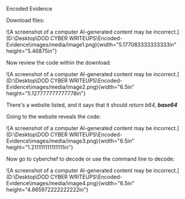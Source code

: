 Encoded Evidence

Download files:

![A screenshot of a computer AI-generated content may be
incorrect.](D:\Desktop\DOD CYBER WRITEUPS\Encoded-Evidence\images/media/image1.png){width="5.177083333333333in"
height="5.46875in"}

Now review the code within the download:

![A screenshot of a computer AI-generated content may be
incorrect.](D:\Desktop\DOD CYBER WRITEUPS\Encoded-Evidence\images/media/image2.png){width="6.5in"
height="5.127777777777778in"}

There's a website listed, and it says that it should *return b64,
**base64***

Going to the website reveals the code:

![A screenshot of a computer AI-generated content may be
incorrect.](D:\Desktop\DOD CYBER WRITEUPS\Encoded-Evidence\images/media/image3.png){width="6.5in"
height="1.211111111111111in"}

Now go to cyberchef to decode or use the command line to decode:

![A screenshot of a computer AI-generated content may be
incorrect.](D:\Desktop\DOD CYBER WRITEUPS\Encoded-Evidence\images/media/image4.png){width="6.5in"
height="4.865972222222222in"}
